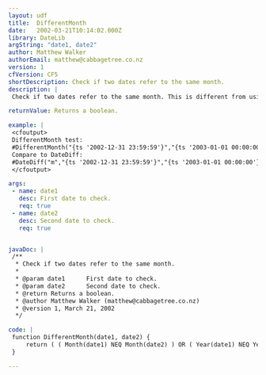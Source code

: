 ```yaml
---
layout: udf
title:  DifferentMonth
date:   2002-03-21T10:14:02.000Z
library: DateLib
argString: "date1, date2"
author: Matthew Walker
authorEmail: matthew@cabbagetree.co.nz
version: 1
cfVersion: CF5
shortDescription: Check if two dates refer to the same month.
description: |
 Check if two dates refer to the same month. This is different from using the built-in function DateDiff(&quot;m&quot;) as it will only count whole months difference, whereas a difference of just a second could be the difference between one month and another.

returnValue: Returns a boolean.

example: |
 <cfoutput>
 DifferentMonth test:
 #DifferentMonth("{ts '2002-12-31 23:59:59'}","{ts '2003-01-01 00:00:00'}")#<br>
 Compare to DateDiff: 
 #DateDiff("m","{ts '2002-12-31 23:59:59'}","{ts '2003-01-01 00:00:00'}")#<br>
 </cfoutput>

args:
 - name: date1
   desc: First date to check.
   req: true
 - name: date2
   desc: Second date to check.
   req: true


javaDoc: |
 /**
  * Check if two dates refer to the same month.
  * 
  * @param date1      First date to check. 
  * @param date2      Second date to check. 
  * @return Returns a boolean. 
  * @author Matthew Walker (matthew@cabbagetree.co.nz) 
  * @version 1, March 21, 2002 
  */

code: |
 function DifferentMonth(date1, date2) {
     return ( ( Month(date1) NEQ Month(date2) ) OR ( Year(date1) NEQ Year(date2) ) );
 }

---
```


